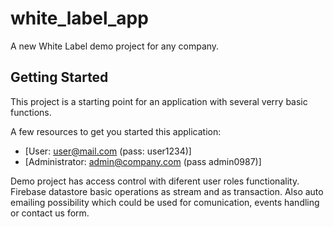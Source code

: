 # white_label_app

A new White Label demo project for any company.

## Getting Started

This project is a starting point for an application with several verry basic functions.

A few resources to get you started this application:

- [User: user@mail.com (pass: user1234)]
- [Administrator: admin@company.com (pass admin0987)]

Demo project has access control with diferent user roles functionality. Firebase datastore basic operations as stream and as transaction. Also auto emailing possibility which could be used for comunication, events handling or contact us form.
